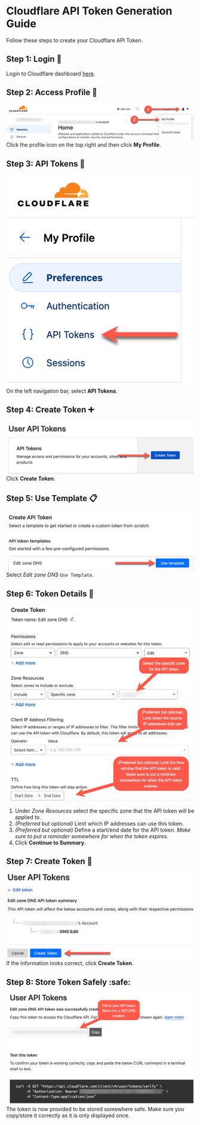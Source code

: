 # Cloudflare API Token Generation Guide

Follow these steps to create your Cloudflare API Token.

## Step 1: Login :key:

Login to Cloudflare dashboard [here](https://dash.cloudflare.com).

## Step 2: Access Profile :bust_in_silhouette:

![Profile Icon](https://github.com/TheScriptGuy/panorama-cloudflare-mgmt-letsencrypt/blob/39d86b18d68499b4a54a3fdc3dd672ed2f08bed8/images/cf-step1.png)
Click the profile icon on the top right and then click **My Profile**.

## Step 3: API Tokens :key:

![API Tokens](https://github.com/TheScriptGuy/panorama-cloudflare-mgmt-letsencrypt/blob/39d86b18d68499b4a54a3fdc3dd672ed2f08bed8/images/cf-step2.png)
On the left navigation bar, select **API Tokens**.

## Step 4: Create Token :heavy_plus_sign:

![Create Token Button](https://github.com/TheScriptGuy/panorama-cloudflare-mgmt-letsencrypt/blob/39d86b18d68499b4a54a3fdc3dd672ed2f08bed8/images/cf-step3.png)
Click **Create Token**.

## Step 5: Use Template :clipboard:

![Edit Zone DNS Template](https://github.com/TheScriptGuy/panorama-cloudflare-mgmt-letsencrypt/blob/39d86b18d68499b4a54a3fdc3dd672ed2f08bed8/images/cf-step4.png)
Select _Edit zone DNS_ `Use Template`.

## Step 6: Token Details :memo:

![Token Details](https://github.com/TheScriptGuy/panorama-cloudflare-mgmt-letsencrypt/blob/39d86b18d68499b4a54a3fdc3dd672ed2f08bed8/images/cf-step5.png)
1. Under _Zone Resources_ select the specific zone that the API token will be applied to.
2. _(Preferred but optional)_ Limit which IP addresses can use this token.
3. _(Preferred but optional)_ Define a start/end date for the API token. *Make sure to put a reminder somewhere for when the token expires.*
4. Click **Continue to Summary**.

## Step 7: Create Token :checkered_flag:

![Create Token Confirmation](https://github.com/TheScriptGuy/panorama-cloudflare-mgmt-letsencrypt/blob/39d86b18d68499b4a54a3fdc3dd672ed2f08bed8/images/cf-step6.png)
If the information looks correct, click **Create Token**.

## Step 8: Store Token Safely :safe:

![Token Created](https://github.com/TheScriptGuy/panorama-cloudflare-mgmt-letsencrypt/blob/39d86b18d68499b4a54a3fdc3dd672ed2f08bed8/images/cf-step7.png)
The token is now provided to be stored somewhere safe. Make sure you copy/store it correctly as it is only displayed once.

